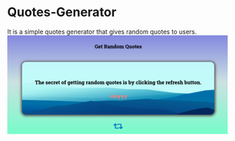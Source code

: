 # Quotes-Generator
It is a simple quotes generator that gives random quotes to users.
![alt text](https://github.com/mohtashimkamran/Quotes-Generator/blob/main/quotebg.PNG)

